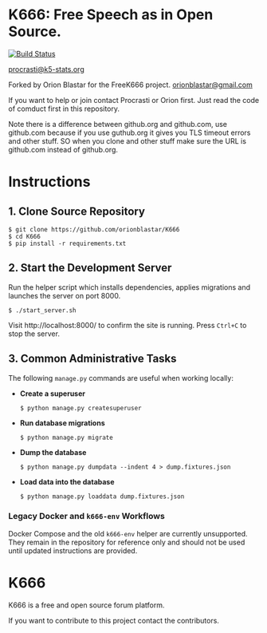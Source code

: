 # K666: Free Speech as in Open Source.
[![Build Status](https://app.travis-ci.com/solve-coagulate/K666.svg?branch=master)](https://app.travis-ci.com/github/solve-coagulate/K666)

procrasti@k5-stats.org

Forked by Orion Blastar for the FreeK666 project.
orionblastar@gmail.com

If you want to help or join contact Procrasti or Orion first. Just read the code of comduct first in this repository.

Note there is a difference between github.org and github.com, use github.com because if you use guthub.org it gives you TLS timeout errors and other stuff. SO when you clone and other stuff make sure the URL is github.com instead of github.org.

# Instructions

## 1. Clone Source Repository
```
$ git clone https://github.com/orionblastar/K666
$ cd K666
$ pip install -r requirements.txt
```

## 2. Start the Development Server
Run the helper script which installs dependencies, applies migrations and launches the server on port 8000.
```
$ ./start_server.sh
```
Visit http://localhost:8000/ to confirm the site is running. Press `Ctrl+C` to stop the server.

## 3. Common Administrative Tasks
The following `manage.py` commands are useful when working locally:

- **Create a superuser**
  ```
  $ python manage.py createsuperuser
  ```
- **Run database migrations**
  ```
  $ python manage.py migrate
  ```
- **Dump the database**
  ```
  $ python manage.py dumpdata --indent 4 > dump.fixtures.json
  ```
- **Load data into the database**
  ```
  $ python manage.py loaddata dump.fixtures.json
  ```

### Legacy Docker and `k666-env` Workflows
Docker Compose and the old `k666-env` helper are currently unsupported. They remain in the repository for reference only and should not be used until updated instructions are provided.

# K666

K666 is a free and open source forum platform.

If you want to contribute to this project contact the contributors.
